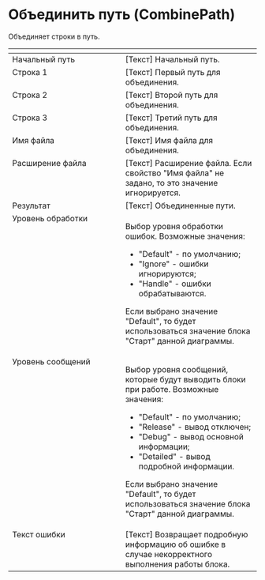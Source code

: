 # Объединить путь (CombinePath)

Объединяет строки в путь.

<table data-header-hidden><thead><tr><th width="248" valign="top"></th><th width="287" valign="top"></th></tr></thead><tbody><tr><td valign="top">Начальный путь</td><td valign="top">[Текст] Начальный путь.</td></tr><tr><td valign="top">Строка 1</td><td valign="top">[Текст] Первый путь для объединения.</td></tr><tr><td valign="top">Строка 2</td><td valign="top">[Текст] Второй путь для объединения.</td></tr><tr><td valign="top">Строка 3</td><td valign="top">[Текст] Третий путь для объединения.</td></tr><tr><td valign="top">Имя файла</td><td valign="top">[Текст] Имя файла для объединения.</td></tr><tr><td valign="top">Расширение файла</td><td valign="top">[Текст] Расширение файла. Если свойство "Имя файла" не задано, то это значение игнорируется.</td></tr><tr><td valign="top">Результат</td><td valign="top">[Текст] Объединенные пути.</td></tr><tr><td valign="top">Уровень обработки</td><td valign="top"><p>Выбор уровня обработки ошибок. Возможные значения: </p><ul><li>"Default" - по умолчанию; </li><li>"Ignore" - ошибки игнорируются; </li><li>"Handle" - ошибки обрабатываются. </li></ul><p>Если выбрано значение "Default", то будет использоваться значение блока "Старт" данной диаграммы.</p></td></tr><tr><td valign="top">Уровень сообщений</td><td valign="top"><p>Выбор уровня сообщений, которые будут выводить блоки при работе. Возможные значения: </p><ul><li>"Default" - по умолчанию; </li><li>"Release" - вывод отключен; </li><li>"Debug" - вывод основной информации; </li><li>"Detailed" - вывод подробной информации. </li></ul><p>Если выбрано значение "Default", то будет использоваться значение блока "Старт" данной диаграммы.</p></td></tr><tr><td valign="top">Текст ошибки</td><td valign="top">[Текст] Возвращает подробную информацию об ошибке в случае некорректного выполнения работы блока.</td></tr></tbody></table>
